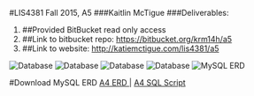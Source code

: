 #LIS4381 Fall 2015, A5
###Kaitlin McTigue
###Deliverables:
1. ##Provided BitBucket read only access
2. ##Link to bitbucket repo: https://bitbucket.org/krm14h/a5
3. ##Link to website: http://katiemctigue.com/lis4381/a5

![Database](https://bitbucket.org/krm14h/lis4381a4/raw/master/files/image1.png "Database")
![Database](https://bitbucket.org/krm14h/lis4381a4/raw/master/files/image2.png "Database")
![Database](https://bitbucket.org/krm14h/lis4381a4/raw/master/files/image3.png "Database")
![Database](https://bitbucket.org/krm14h/lis4381a4/raw/master/files/image4.png "Database")
![MySQL ERD](https://bitbucket.org/krm14h/lis4381a4/raw/master/files/image5.png "MySQL ERD")

#Download MySQL ERD
[A4 ERD ](https://bitbucket.org/krm14h/lis4381a4/raw/master/files/petstore.mwb "A4 ERD") |
[ A4 SQL Script](https://bitbucket.org/krm14h/lis4381a4/raw/master/files/a3.sql "A4 SQL Script")